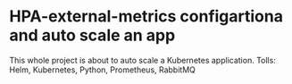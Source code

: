# HPA-external-metrics configartiona and auto scale an app
This whole project is about to auto scale a Kubernetes application.
Tolls: Helm, Kubernetes, Python, Prometheus, RabbitMQ
